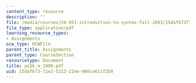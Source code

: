 ```yaml
---
content_type: resource
description: ''
file: /media/courses/24-951-introduction-to-syntax-fall-2003/15daf67371e2522322ee986ce611f2b9_ps5b_m_1999.pdf
file_type: application/pdf
learning_resource_types:
- Assignments
ocw_type: OCWFile
parent_title: Assignments
parent_type: CourseSection
resourcetype: Document
title: ps5b_m_1999.pdf
uid: 15daf673-71e2-5223-22ee-986ce611f2b9
---
```

